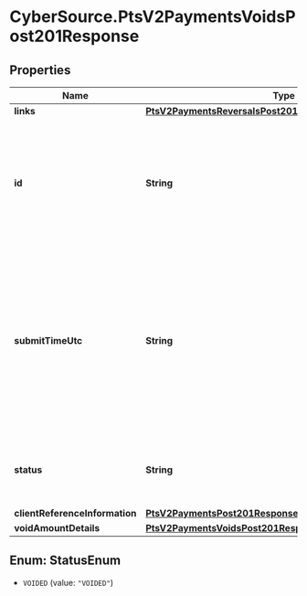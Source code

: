 # CyberSource.PtsV2PaymentsVoidsPost201Response

## Properties
Name | Type | Description | Notes
------------ | ------------- | ------------- | -------------
**links** | [**PtsV2PaymentsReversalsPost201ResponseLinks**](PtsV2PaymentsReversalsPost201ResponseLinks.md) |  | [optional] 
**id** | **String** | An unique identification number assigned by CyberSource to identify the submitted request. It is also appended to the endpoint of the resource. | [optional] 
**submitTimeUtc** | **String** | Time of request in UTC. Format: &#x60;YYYY-MM-DDThh:mm:ssZ&#x60; Example &#x60;2016-08-11T22:47:57Z&#x60; equals August 11, 2016, at 22:47:57 (10:47:57 p.m.). The &#x60;T&#x60; separates the date and the time. The &#x60;Z&#x60; indicates UTC.  | [optional] 
**status** | **String** | The status of the submitted transaction.  Possible values:  - VOIDED  | [optional] 
**clientReferenceInformation** | [**PtsV2PaymentsPost201ResponseClientReferenceInformation**](PtsV2PaymentsPost201ResponseClientReferenceInformation.md) |  | [optional] 
**voidAmountDetails** | [**PtsV2PaymentsVoidsPost201ResponseVoidAmountDetails**](PtsV2PaymentsVoidsPost201ResponseVoidAmountDetails.md) |  | [optional] 


<a name="StatusEnum"></a>
## Enum: StatusEnum


* `VOIDED` (value: `"VOIDED"`)




